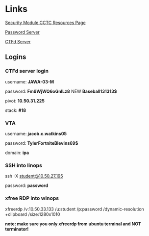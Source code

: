 # Links

[Security Module CCTC Resources Page](https://sec.cybbh.io/public/security/latest/index.html)

[Password Server](http://10.50.21.144/classinfo.html)

[CTFd Server](http://10.50.22.9:8000/)

## Logins
### CTFd server login
username: **JAWA-03-M**

password: **Fm9WjWQ6oGnlLz8**
NEW **Baseball131313$**

pivot:    **10.50.31.225**

stack:    **#18**

### VTA 
username: **jacob.c.watkins05**

password: **TylerFortniteBlevins69$**

domain:   **ipa**

### SSH into linops

ssh -X student@10.50.27.195

password: **password**

### xfree RDP into winops

xfreerdp /v:10.50.33.133 /u:student /p:password /dynamic-resolution +clipboard /size:1280x1010

**note: make sure you only xfreerdp from ubuntu terminal and NOT terminator!**
